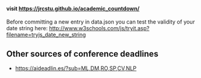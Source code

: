 #### visit https://jrcstu.github.io/academic_countdown/

Before committing a new entry in data.json you can test the validity of your date string here:
http://www.w3schools.com/js/tryit.asp?filename=tryjs_date_new_string

## Other sources of conference deadlines

- https://aideadlin.es/?sub=ML,DM,RO,SP,CV,NLP
